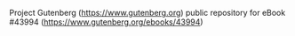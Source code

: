 Project Gutenberg (https://www.gutenberg.org) public repository for eBook #43994 (https://www.gutenberg.org/ebooks/43994)

